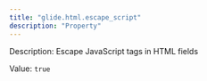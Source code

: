 ```yaml
---
title: "glide.html.escape_script"
description: "Property"
---
```


Description: Escape JavaScript tags in HTML fields

Value: `true`